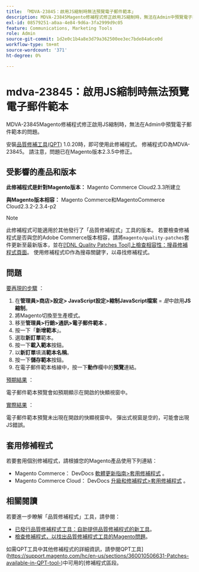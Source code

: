```yaml
---
title: 「MDVA-23845：啟用JS縮制時無法預覽電子郵件範本」
description: MDVA-23845Magento修補程式修正啟用JS縮制時，無法在Admin中預覽電子郵件範本的問題。
exl-id: 08579251-a0aa-4e84-9d6a-3fa2999d9c05
feature: Communications, Marketing Tools
role: Admin
source-git-commit: 1d2e0c1b4a8e3d79a362500ee3ec7bde84a6ce0d
workflow-type: tm+mt
source-wordcount: '371'
ht-degree: 0%

---
```


# mdva-23845：啟用JS縮制時無法預覽電子郵件範本

MDVA-23845Magento修補程式修正啟用JS縮制時，無法在Admin中預覽電子郵件範本的問題。

安裝[品質修補工具(QPT)](/help/announcements/adobe-commerce-announcements/magento-quality-patches-released-new-tool-to-self-serve-quality-patches.md) 1.0.20時，即可使用此修補程式。 修補程式ID為MDVA-23845。 請注意，問題已在Magento版本2.3.5中修正。

## 受影響的產品和版本

**此修補程式是針對Magento版本：** Magento Commerce Cloud2.3.3所建立

**與Magento版本相容：** Magento Commerce和MagentoCommerce Cloud2.3.2-2.3.4-p2

>[!NOTE]
>
>此修補程式可能適用於其他發行了「品質修補程式」工具的版本。 若要檢查修補程式是否與您的Adobe Commerce版本相容，請將`magento/quality-patches`套件更新至最新版本，並在[[!DNL Quality Patches Tool]上檢查相容性：搜尋修補程式頁面](https://devdocs.magento.com/quality-patches/tool.html#patch-grid)。 使用修補程式ID作為搜尋關鍵字，以尋找修補程式。

## 問題

<u>要再現的步驟</u> ：

1. 在&#x200B;**管理員>商店>設定> JavaScript設定>縮制JavaScript檔案** = *是*&#x200B;中啟用&#x200B;**JS縮制**。
1. 將Magento切換至生產模式。
1. 移至&#x200B;**管理員>行銷>通訊>電子郵件範本** 。
1. 按一下「**新增範本**」。
1. 選取&#x200B;**新訂單**&#x200B;範本。
1. 按一下&#x200B;**載入範本**&#x200B;按鈕。
1. 以&#x200B;**新訂單**&#x200B;填滿&#x200B;**範本名稱**。
1. 按一下&#x200B;**儲存範本**&#x200B;按鈕。
1. 在電子郵件範本格線中，按一下&#x200B;**動作**&#x200B;欄中的&#x200B;**預覽**&#x200B;連結。

<u>預期結果</u> ：

電子郵件範本預覽會如預期顯示在開啟的快顯視窗中。

<u>實際結果</u> ：

電子郵件範本預覽未出現在開啟的快顯視窗中。 彈出式視窗是空的，可能會出現JS錯誤。

## 套用修補程式

若要套用個別修補程式，請根據您的Magento產品使用下列連結：

* Magento Commerce： DevDocs [軟體更新指南>套用修補程式](https://devdocs.magento.com/guides/v2.4/comp-mgr/patching.html) 。
* Magento Commerce Cloud： DevDocs [升級和修補程式>套用修補程式](https://devdocs.magento.com/cloud/project/project-patch.html) 。

## 相關閱讀

若要進一步瞭解「品質修補程式」工具，請參閱：

* [已發行品質修補程式工具：自助提供品質修補程式的新工具](/help/announcements/adobe-commerce-announcements/magento-quality-patches-released-new-tool-to-self-serve-quality-patches.md)。
* [檢查修補程式，以找出品質修補程式工具的Magento問題](/help/support-tools/patches-available-in-qpt-tool/check-patch-for-magento-issue-with-magento-quality-patches.md)。

如需QPT工具中其他修補程式的詳細資訊，請參閱QPT工具](https://support.magento.com/hc/en-us/sections/360010506631-Patches-available-in-QPT-tool-)中可用的[修補程式區段。
